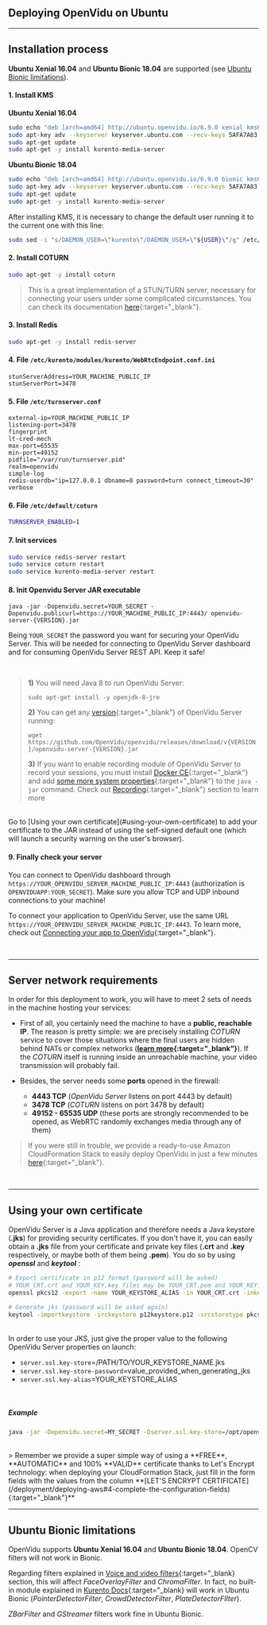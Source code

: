 <h2 id="section-title">Deploying OpenVidu on Ubuntu</h2>
<hr>

## Installation process

**Ubuntu Xenial 16.04** and **Ubuntu Bionic 18.04** are supported (see [Ubuntu Bionic limitations](#ubuntu-bionic-limitations)).

#### 1. Install KMS

**Ubuntu Xenial 16.04**

```bash
sudo echo "deb [arch=amd64] http://ubuntu.openvidu.io/6.9.0 xenial kms6" | sudo tee /etc/apt/sources.list.d/kurento.list
sudo apt-key adv --keyserver keyserver.ubuntu.com --recv-keys 5AFA7A83
sudo apt-get update
sudo apt-get -y install kurento-media-server
```

**Ubuntu Bionic 18.04**

```bash
sudo echo "deb [arch=amd64] http://ubuntu.openvidu.io/6.9.0 bionic kms6" | sudo tee /etc/apt/sources.list.d/kurento.list
sudo apt-key adv --keyserver keyserver.ubuntu.com --recv-keys 5AFA7A83
sudo apt-get update
sudo apt-get -y install kurento-media-server
```

After installing KMS, it is necessary to change the default user running it to the current one with this line:

```bash
sudo sed -i "s/DAEMON_USER=\"kurento\"/DAEMON_USER=\"${USER}\"/g" /etc/default/kurento-media-server
```

#### 2. Install COTURN
```bash
sudo apt-get -y install coturn
```

> This is a great implementation of a STUN/TURN server, necessary for connecting your users under some complicated circumstances. You can check its documentation [here](https://github.com/coturn/coturn){:target="_blank"}.

#### 3. Install Redis
```bash
sudo apt-get -y install redis-server
```

#### 4. File `/etc/kurento/modules/kurento/WebRtcEndpoint.conf.ini`
```console
stunServerAddress=YOUR_MACHINE_PUBLIC_IP
stunServerPort=3478
```

#### 5. File `/etc/turnserver.conf`
```console
external-ip=YOUR_MACHINE_PUBLIC_IP
listening-port=3478
fingerprint
lt-cred-mech
max-port=65535
min-port=49152
pidfile="/var/run/turnserver.pid"
realm=openvidu
simple-log
redis-userdb="ip=127.0.0.1 dbname=0 password=turn connect_timeout=30"
verbose
```

#### 6. File `/etc/default/coturn`
```bash
TURNSERVER_ENABLED=1
```

#### 7. Init services
```bash
sudo service redis-server restart
sudo service coturn restart
sudo service kurento-media-server restart
```

#### 8. Init Openvidu Server JAR executable

```console
java -jar -Dopenvidu.secret=YOUR_SECRET -Dopenvidu.publicurl=https://YOUR_MACHINE_PUBLIC_IP:4443/ openvidu-server-{VERSION}.jar
```

Being `YOUR_SECRET` the password you want for securing your OpenVidu Server. This will be needed for connecting to OpenVidu Server dashboard and for consuming OpenVidu Server REST API. Keep it safe!

<br>

> **1)** You will need Java 8 to run OpenVidu Server:
> 
> `sudo apt-get install -y openjdk-8-jre`</br>
> 
> **2)** You can get any [version](/releases/){:target="_blank"} of OpenVidu Server running:
> 
> `wget https://github.com/OpenVidu/openvidu/releases/download/v{VERSION}/openvidu-server-{VERSION}.jar`</br>
>
> **3)** If you want to enable recording module of OpenVidu Server to record your sessions, you must install [Docker CE](https://docs.docker.com/install/linux/docker-ce/ubuntu/){:target="_blank"} and add [some more system properties](/advanced-features/recording/#2-launch-openvidu-server-with-new-properties){:target="_blank"} to the `java -jar` command. Check out [Recording](/advanced-features/recording){:target="_blank"} section to learn more

<br>
Go to [Using your own certificate](#using-your-own-certificate) to add your certificate to the JAR instead of using the self-signed default one (which will launch a security warning on the user's browser).

#### 9. Finally check your server

You can connect to OpenVidu dashboard through `https://YOUR_OPENVIDU_SERVER_MACHINE_PUBLIC_IP:4443` (authorization is `OPENVIDUAPP:YOUR_SECRET`). Make sure you allow TCP and UDP inbound connections to your machine!

To connect your application to OpenVidu Server, use the same URL `https://YOUR_OPENVIDU_SERVER_MACHINE_PUBLIC_IP:4443`. To learn more, check out [Connecting your app to OpenVidu](/deployment/deploying-app/#connecting-your-external-app-to-openvidu){:target="_blank"}.

<br>

---

## Server network requirements

In order for this deployment to work, you will have to meet 2 sets of needs in the machine hosting your services:
  
  - First of all, you certainly need the machine to have a **public, reachable IP**. The reason is pretty simple: we are precisely installing _COTURN_ service to cover those situations where the final users are hidden behind NATs or complex networks (**[learn more](/troubleshooting#6-what-are-stun-and-turn-servers-and-why-do-i-need-them){:target="_blank"}**). If the _COTURN_ itself is running inside an unreachable machine, your video transmission will probably fail.

  - Besides, the server needs some **ports** opened in the firewall:

      - **4443 TCP** (_OpenVidu Server_ listens on port 4443 by default)
      - **3478 TCP** (_COTURN_ listens on port 3478 by default)
      - **49152 - 65535 UDP** (these ports are strongly recommended to be opened, as WebRTC randomly exchanges media through any of them)
  
  > If you were still in trouble, we provide a ready-to-use Amazon CloudFormation Stack to easily deploy OpenVidu in just a few minutes [here](/deployment/deploying-aws){:target="_blank"}.

<br>

---

## Using your own certificate

OpenVidu Server is a Java application and therefore needs a Java keystore (**.jks**) for providing security certificates. If you don't have it, you can easily obtain a **.jks** file from your certificate and private key files (**.crt** and **.key** respectively, or maybe both of them being **.pem**). You do so by using **_openssl_** and **_keytool_** :

```bash
# Export certificate in p12 format (password will be asked)
# YOUR_CRT.crt and YOUR_KEY.key files may be YOUR_CRT.pem and YOUR_KEY.pem files instead
openssl pkcs12 -export -name YOUR_KEYSTORE_ALIAS -in YOUR_CRT.crt -inkey YOUR_PRIVATE_KEY.key -out p12keystore.p12

# Generate jks (password will be asked again)
keytool -importkeystore -srckeystore p12keystore.p12 -srcstoretype pkcs12 -deststoretype pkcs12 -alias YOUR_KEYSTORE_ALIAS -destkeystore YOUR_KEYSTORE_NAME.jks
```

<br>
In order to use your JKS, just give the proper value to the following OpenVidu Server properties on launch:

- `server.ssl.key-store`=/PATH/TO/YOUR_KEYSTORE_NAME.jks
- `server.ssl.key-store-password`=value_provided_when_generating_jks
- `server.ssl.key-alias`=YOUR_KEYSTORE_ALIAS

<br>

##### Example

```bash
java -jar -Dopenvidu.secret=MY_SECRET -Dserver.ssl.key-store=/opt/openvidu/my_keystore.jks -Dserver.ssl.key-store-password=MY_KEYSTORE_SECRET -Dserver.ssl.key-alias=my_cert_alias openvidu-server-2.5.0.jar
```

<br>
> Remember we provide a super simple way of using a **FREE**, **AUTOMATIC** and 100% **VALID** certificate thanks to Let's Encrypt technology: when deploying your CloudFormation Stack, just fill in the form fields with the values from the column **[LET'S ENCRYPT CERTIFICATE](/deployment/deploying-aws#4-complete-the-configuration-fields){:target="_blank"}**

<br>

---

## Ubuntu Bionic limitations

OpenVidu supports **Ubuntu Xenial 16.04** and **Ubuntu Bionic 18.04**. OpenCV filters will not work in Bionic.

Regarding filters explained in [Voice and video filters](https://openvidu.io/docs/advanced-features/filters/){:target="_blank} section, this will affect *FaceOverlayFilter* and *ChromaFilter*. In fact, no built-in module explained in [Kurento Docs](https://doc-kurento.readthedocs.io/en/stable/features/kurento_modules.html){:target="_blank} will work in Ubuntu Bionic (*PointerDetectorFilter*, *CrowdDetectorFilter*, *PlateDetectorFIlter*).

*ZBarFilter* and *GStreamer* filters work fine in Ubuntu Bionic.

<br>
